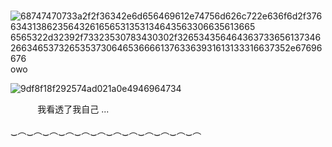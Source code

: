   ‌  ‌  ‌  ‌                     ‌  ‌  ‌  ‌  ‌  ‌  ![68747470733a2f2f36342e6d656469612e74756d626c722e636f6d2f37663431386235643261656531353134643563306635613665 6565322d32392f73323530783430302f326534356464363733656137346266346537326535373064653666613763363931613133316637352e67696676](https://github.com/user-attachments/assets/9162b9a6-d699-436f-92ff-4adec4e30fbc) owo

![9df8f18f292574ad021a0e4946964734](https://github.com/user-attachments/assets/d84531fe-8f21-4346-a70a-7f4076b75dd7)

‌  ‌                ‌  ‌  ‌  ‌  ‌  ‌  ‌  ‌  ‌ 我看透了我自己 ...

‿︵‿︵‿︵‿︵‿︵‿︵‿︵‿︵‿︵‿︵‿︵‿︵

